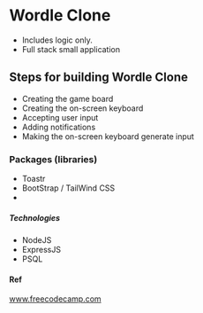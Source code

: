 # Wordle Clone

- Includes logic only.
- Full stack small application

## Steps for building Wordle Clone

- Creating the game board
- Creating the on-screen keyboard
- Accepting user input
- Adding notifications
- Making the on-screen keyboard generate input

### Packages (libraries)

- Toastr
- BootStrap / TailWind CSS
-

##### Technologies

- NodeJS
- ExpressJS
- PSQL

#### Ref

www.freecodecamp.com
